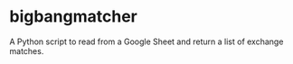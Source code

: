 # bigbangmatcher
A Python script to read from a Google Sheet and return a list of exchange matches.

